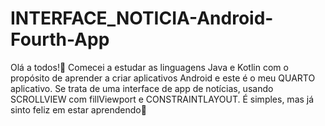 # INTERFACE_NOTICIA-Android-Fourth-App
Olá a todos!👋 Comecei a estudar as linguagens Java e Kotlin com o propósito de aprender a criar aplicativos Android e este é o meu QUARTO aplicativo. Se trata de uma interface de app de notícias, usando SCROLLVIEW com fillViewport e CONSTRAINTLAYOUT. É simples, mas já sinto feliz em estar aprendendo🙏
